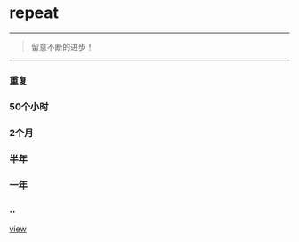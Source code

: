 # repeat

---
> 留意不断的进步！
---

### 重复

### 50个小时

### 2个月

### 半年

### 一年

### ..

[view](https://yongheng2016.github.io/repeat/)


